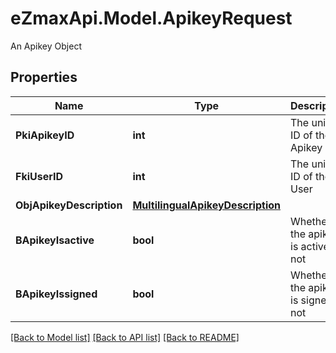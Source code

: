 # eZmaxApi.Model.ApikeyRequest
An Apikey Object

## Properties

Name | Type | Description | Notes
------------ | ------------- | ------------- | -------------
**PkiApikeyID** | **int** | The unique ID of the Apikey | [optional] 
**FkiUserID** | **int** | The unique ID of the User | 
**ObjApikeyDescription** | [**MultilingualApikeyDescription**](MultilingualApikeyDescription.md) |  | 
**BApikeyIsactive** | **bool** | Whether the apikey is active or not | [optional] 
**BApikeyIssigned** | **bool** | Whether the apikey is signed or not | [optional] 

[[Back to Model list]](../README.md#documentation-for-models) [[Back to API list]](../README.md#documentation-for-api-endpoints) [[Back to README]](../README.md)

